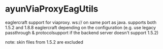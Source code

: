 # ayunViaProxyEagUtils
eaglercraft support for viaproxy. ws:// on same port as java. supports both 1.5.2 and 1.8.8 eaglercraft depending on the configuration (e.g. use legacy passthrough & protocolsupport if the backend server doesn't support 1.5.2)

note: skin files from 1.5.2 are excluded